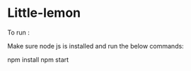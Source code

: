 # Little-lemon

To run :

Make sure node js is installed and run the below commands:

npm install
npm start

